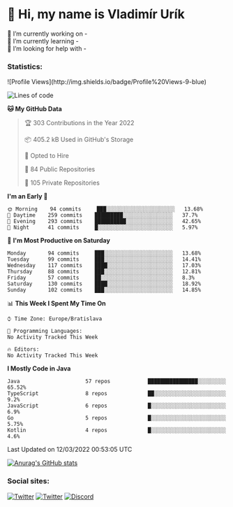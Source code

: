 <h1> 👋 Hi, my name is Vladimír Urík</h1>
<p>
 🔭 I’m currently working on -<br>
 🌱 I’m currently learning -<br>
 🤔 I’m looking for help with -<br>
</p>
<h3>Statistics:</h3>
<!--START_SECTION:waka-->
![Profile Views](http://img.shields.io/badge/Profile%20Views-9-blue)

![Lines of code](https://img.shields.io/badge/From%20Hello%20World%20I%27ve%20Written-2%20Million%20lines%20of%20code-blue)

**🐱 My GitHub Data** 

> 🏆 303 Contributions in the Year 2022
 > 
> 📦 405.2 kB Used in GitHub's Storage 
 > 
> 💼 Opted to Hire
 > 
> 📜 84 Public Repositories 
 > 
> 🔑 105 Private Repositories  
 > 
**I'm an Early 🐤** 

```text
🌞 Morning    94 commits     ███░░░░░░░░░░░░░░░░░░░░░░   13.68% 
🌆 Daytime    259 commits    █████████░░░░░░░░░░░░░░░░   37.7% 
🌃 Evening    293 commits    ██████████░░░░░░░░░░░░░░░   42.65% 
🌙 Night      41 commits     █░░░░░░░░░░░░░░░░░░░░░░░░   5.97%

```
📅 **I'm Most Productive on Saturday** 

```text
Monday       94 commits     ███░░░░░░░░░░░░░░░░░░░░░░   13.68% 
Tuesday      99 commits     ███░░░░░░░░░░░░░░░░░░░░░░   14.41% 
Wednesday    117 commits    ████░░░░░░░░░░░░░░░░░░░░░   17.03% 
Thursday     88 commits     ███░░░░░░░░░░░░░░░░░░░░░░   12.81% 
Friday       57 commits     ██░░░░░░░░░░░░░░░░░░░░░░░   8.3% 
Saturday     130 commits    ████░░░░░░░░░░░░░░░░░░░░░   18.92% 
Sunday       102 commits    ███░░░░░░░░░░░░░░░░░░░░░░   14.85%

```


📊 **This Week I Spent My Time On** 

```text
⌚︎ Time Zone: Europe/Bratislava

💬 Programming Languages: 
No Activity Tracked This Week

🔥 Editors: 
No Activity Tracked This Week

```

**I Mostly Code in Java** 

```text
Java                     57 repos            ████████████████░░░░░░░░░   65.52% 
TypeScript               8 repos             ██░░░░░░░░░░░░░░░░░░░░░░░   9.2% 
JavaScript               6 repos             █░░░░░░░░░░░░░░░░░░░░░░░░   6.9% 
Go                       5 repos             █░░░░░░░░░░░░░░░░░░░░░░░░   5.75% 
Kotlin                   4 repos             █░░░░░░░░░░░░░░░░░░░░░░░░   4.6%

```



 Last Updated on 12/03/2022 00:53:05 UTC
<!--END_SECTION:waka-->

[![Anurag's GitHub stats](https://github-readme-stats.vercel.app/api?username=vladimir-urik)](https://github.com/anuraghazra/github-readme-stats)

<h3>Social sites:</h3>
<p><a href="https://twitter.com/GGGEDR" target="_blank"><img alt="Twitter" src="https://img.shields.io/badge/twitter-%231DA1F2.svg?&style=for-the-badge&logo=twitter&logoColor=white" /></a> <a href="https://www.reddit.com/user/GGGEDR" target="_blank"><img alt="Twitter" src="https://img.shields.io/badge/reddit-%23FE6262.svg?&style=for-the-badge&logo=reddit&logoColor=white" /></a> <a href="https://discord.com/users/535708984959827978" target="_blank"><img alt="Discord" src="https://img.shields.io/badge/discord-%235865f2.svg?&style=for-the-badge&logo=discord&logoColor=white" />
</p>
